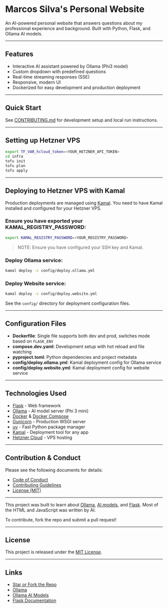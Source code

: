 # Marcos Silva's Personal Website

An AI-powered personal website that answers questions about my professional experience and background.
Built with Python, Flask, and Ollama AI models.

---

## Features
- Interactive AI assistant powered by Ollama (Phi3 model)
- Custom dropdown with predefined questions
- Real-time streaming responses (SSE)
- Responsive, modern UI
- Dockerized for easy development and production deployment

---

## Quick Start

See [CONTRIBUTING.md](./CONTRIBUTING.md) for development setup and local run instructions.

---
## Setting up Hetzner VPS

```bash
export TF_VAR_hcloud_token=<YOUR_HETZNER_API_TOKEN>
cd infra
tofu init
tofu plan
tofu apply
```

---

## Deploying to Hetzner VPS with Kamal

Production deployments are managed using [Kamal](https://kamal-deploy.com/). You need to have Kamal installed and configured for your Hetzner VPS.

### Ensure you have exported your KAMAL_REGISTRY_PASSWORD:
```bash
export KAMAL_REGISTRY_PASSWORD=<YOUR_REGISTRY_PASSWORD>
```
> NOTE: Ensure you have configured your SSH key and Kamal.

### Deploy Ollama service:
```bash
kamal deploy -c config/deploy.ollama.yml
```

### Deploy Website service:
```bash
kamal deploy -c config/deploy.website.yml
```

See the `config/` directory for deployment configuration files.

---


## Configuration Files
- **Dockerfile**: Single file supports both dev and prod, switches mode based on `FLASK_ENV`
- **compose.dev.yaml**: Development setup with hot reload and file watching
- **pyproject.toml**: Python dependencies and project metadata
- **config/deploy.ollama.yml**: Kamal deployment config for Ollama service
- **config/deploy.website.yml**: Kamal deployment config for website service

---

## Technologies Used
- [Flask](https://flask.palletsprojects.com/) - Web framework
- [Ollama](https://ollama.ai/) - AI model server (Phi 3 mini)
- [Docker](https://www.docker.com/) & [Docker Compose](https://docs.docker.com/compose/)
- [Gunicorn](https://gunicorn.org/) - Production WSGI server
- [uv](https://github.com/astral-sh/uv) - Fast Python package manager
- [Kamal](https://kamal-deploy.com/) - Deployment tool for any app
- [Hetzner Cloud](https://www.hetzner.com/cloud) - VPS hosting

---


## Contribution & Conduct

Please see the following documents for details:
- [Code of Conduct](./CODE_OF_CONDUCT.md)
- [Contributing Guidelines](./CONTRIBUTING.md)
- [License (MIT)](./MIT-LICENSE)

---

This project was built to learn about [Ollama](https://ollama.ai), [AI models](https://ollama.ai/library), and [Flask](https://flask.palletsprojects.com/). Most of the HTML and JavaScript was written by AI.

To contribute, fork the repo and submit a pull request!

---


## License

This project is released under the [MIT License](./MIT-LICENSE).

---

## Links
- [Star or Fork the Repo](https://github.com/marcossv9/marcos-silva.com)
- [Ollama](https://ollama.ai)
- [Ollama AI Models](https://ollama.ai/library)
- [Flask Documentation](https://flask.palletsprojects.com/)
